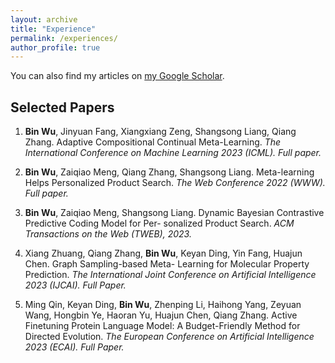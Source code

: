 ```yaml
---
layout: archive
title: "Experience"
permalink: /experiences/
author_profile: true
---
```


You can also find my articles on [my Google Scholar](https://scholar.google.com/citations?user=2ZHjpDcAAAAJ&hl=en).

## Selected Papers

1. **Bin Wu**, Jinyuan Fang, Xiangxiang Zeng, Shangsong Liang, Qiang Zhang. Adaptive Compositional Continual
Meta-Learning. *The International Conference on Machine Learning 2023 (ICML). Full paper.*

2. **Bin Wu**, Zaiqiao Meng, Qiang Zhang, Shangsong Liang. Meta-learning Helps Personalized Product Search.
*The Web Conference 2022 (WWW). Full paper.*

3. **Bin Wu**, Zaiqiao Meng, Shangsong Liang. Dynamic Bayesian Contrastive Predictive Coding Model for Per-
sonalized Product Search. *ACM Transactions on the Web (TWEB), 2023.*

4. Xiang Zhuang, Qiang Zhang, **Bin Wu**, Keyan Ding, Yin Fang, Huajun Chen. Graph Sampling-based Meta-
Learning for Molecular Property Prediction. *The International Joint Conference on Artificial Intelligence 2023
(IJCAI). Full Paper.*

5. Ming Qin, Keyan Ding, **Bin Wu**, Zhenping Li, Haihong Yang, Zeyuan Wang, Hongbin Ye, Haoran Yu, Huajun Chen, Qiang Zhang. Active Finetuning Protein Language Model:
A Budget-Friendly Method for Directed Evolution. *The European Conference on Artificial Intelligence 2023
(ECAI). Full Paper.*

